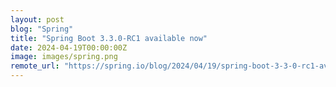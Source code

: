 ```yaml
---
layout: post
blog: "Spring"
title: "Spring Boot 3.3.0-RC1 available now"
date: 2024-04-19T00:00:00Z
image: images/spring.png
remote_url: "https://spring.io/blog/2024/04/19/spring-boot-3-3-0-rc1-available-now"
---
```

